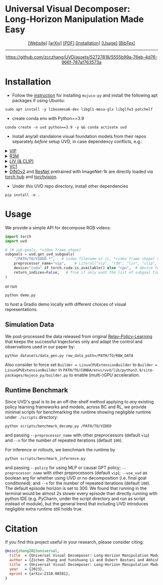 # Universal Visual Decomposer: <br>Long-Horizon Manipulation Made Easy

<div align="center">

[[Website]](https://cec-agent.github.io/)
[[arXiv]](https://zcczhang.github.io/UVD/)
[[PDF]](https://zcczhang.github.io/UVD/assets/pdf/full_paper.pdf)
[[Installation]](#Installation)
[[Usage]](#Usage)
[[BibTex]](#Citation)
______________________________________________________________________



https://github.com/zcczhang/UVD/assets/52727818/5555b99a-76eb-4d76-966f-787af763573a




</div>

# Installation

- Follow the [instruction](https://github.com/openai/mujoco-py#install-mujoco) for installing `mujuco-py` and install the following apt packages if using Ubuntu:
```commandline
sudo apt install -y libosmesa6-dev libgl1-mesa-glx libglfw3 patchelf
```
- create conda env with Python==3.9
```commandline
conda create -n uvd python==3.9 -y && conda activate uvd
```
- Install any/all standalone visual foundation models from their repos separately *before* setup UVD, in case dependency conflicts, e.g.:
<details><summary>
<a href="https://github.com/facebookresearch/vip">VIP</a>
</summary>
<p>

```commandline
git clone https://github.com/facebookresearch/vip.git
cd vip && pip install -e .
python -c "from vip import load_vip; vip = load_vip()"
```

</p>
</details>

<details><summary>
<a href="https://github.com/facebookresearch/r3m">R3M</a>
</summary>
<p>

```commandline
git clone https://github.com/facebookresearch/r3m.git
cd r3m && pip install -e .
python -c "from r3m import load_r3m; r3m = load_r3m('resnet50')"
```

</p>
</details>

<details><summary>
<a href="https://github.com/penn-pal-lab/LIV">LIV (& CLIP)</a>
</summary>
<p>

```commandline
git clone https://github.com/penn-pal-lab/LIV.git
cd LIV && pip install -e . && cd liv/models/clip && pip install -e .
python -c "from liv import load_liv; liv = load_liv()"
```

</p>
</details>


<details><summary>
<a href="https://github.com/facebookresearch/eai-vc">VC1</a>
</summary>
<p>

```commandline
git clone https://github.com/facebookresearch/eai-vc.git 
cd eai-vc && pip install -e vc_models
```

</p>
</details>

<details><summary>
<a href="https://github.com/facebookresearch/dinov2">DINOv2</a> and <a href="https://pytorch.org/vision/main/models/generated/torchvision.models.resnet50.html">ResNet</a> pretrained with ImageNet-1k are directly loaded via <a href="https://pytorch.org/hub/">torch hub</a> and <a href="https://pytorch.org/vision/main/models/generated/torchvision.models.resnet50.html">torchvision</a>.
</summary></details>

- Under *this* UVD repo directory, install other dependencies
```commandline
pip install -e .
```

# Usage

We provide a simple API for decompose RGB videos:

```python
import torch
import uvd

# (N sub-goals, *video frame shape)
subgoals = uvd.get_uvd_subgoals(
    "/PATH/TO/VIDEO.*",   # video filename or (L, *video frame shape) video numpy array
    preprocessor_name="vip",    # Literal["vip", "r3m", "liv", "clip", "vc1", "dinov2"]
    device="cuda" if torch.cuda.is_available() else "cpu",  # device for loading frozen preprocessor
    return_indices=False,   # True if only want the list of subgoal timesteps
)
```

or run
```commandline
python demo.py
```
to host a Gradio demo locally with different choices of visual representations. 

## Simulation Data

We post-processed the data released from original [Relay-Policy-Learning](https://github.com/google-research/relay-policy-learning/tree/master) that keeps the successful trajectories only and adapt the control and observations used in our paper by:
```commandline
python datasets/data_gen.py raw_data_path=/PATH/TO/RAW_DATA
```

Also consider to force set `Builder = LinuxCPUExtensionBuilder` to `Builder = LinuxGPUExtensionBuilder` in `PATH/TO/CONDA/envs/uvd/lib/python3.9/site-packages/mujoco_py/builder.py` to enable (multi-)GPU acceleration.


## Runtime Benchmark

Since UVD's goal is to be an off-the-shelf method applying to *any* existing policy learning frameworks and models, across BC and RL, we provide minimal scripts for benchmarking the runtime showing negligible runtime under `./scripts` directory:
```commandline
python scripts/benchmark_decomp.py /PATH/TO/VIDEO
```
and passing `--preprocessor_name` with other preprocessors (default `vip`) and `--n` for the number of repeated iterations (default `100`).

For inference or rollouts, we benchmark the runtime by 
```commandline
python scripts/benchmark_inference.py
```
and passing `--policy` for using MLP or causal GPT policy; `--preprocessor_name` with other preprocessors (default `vip`); `--use_uvd` as boolean arg for whether using UVD or no decomposition (i.e. final goal conditioned); and `--n` for the number of repeated iterations (default `100`). The default episode horizon is set to 300. We found that running in the terminal would be almost 2s slower every episode than directly running with python IDE (e.g. PyCharm, under the script directory and run as script instead of module), but the general trend that including UVD introduces negligible extra runtime still holds true. 

# Citation
If you find this project useful in your research, please consider citing:

```bibtex
@misc{zhang2023universal,
  title  = {Universal Visual Decomposer: Long-Horizon Manipulation Made Easy}, 
  author = {Zichen Zhang and Yunshuang Li and Osbert Bastani and Abhishek Gupta and Dinesh Jayaraman and Yecheng Jason Ma and Luca Weihs},
  title  = {Universal Visual Decomposer: Long-Horizon Manipulation Made Easy},
  year   = {2023},
  eprint = {arXiv:2310.08581},
}
```
